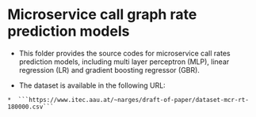 # Microservice call graph rate prediction models 


  *  This folder provides the source codes for microservice call rates prediction models, including multi layer perceptron (MLP), linear regression (LR) and gradient boosting regressor (GBR).

  *  The dataset is available in the following URL:

    *  ```https://www.itec.aau.at/~narges/draft-of-paper/dataset-mcr-rt-180000.csv```
